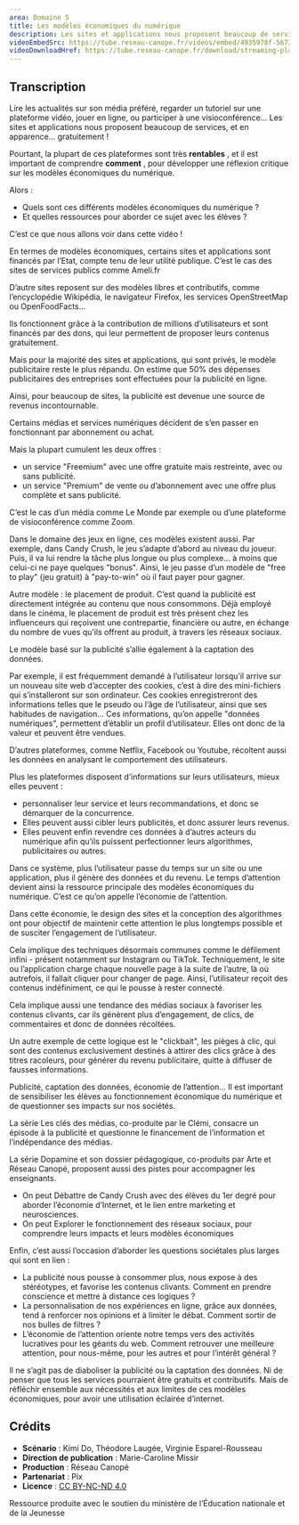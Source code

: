 ```yaml
---
area: Domaine 5
title: Les modèles économiques du numérique
description: Les sites et applications nous proposent beaucoup de services, et en apparence… gratuitement ! Pourtant, la plupart de ces plateformes sont très rentables et il est important de comprendre comment. Alors, quels sont ces différents modèles économiques du numérique ? Et quelles ressources pour aborder ce sujet avec les élèves ?
videoEmbedSrc: https://tube.reseau-canope.fr/videos/embed/4935978f-5673-4276-a540-9552f5719e2a
videoDownloadHref: https://tube.reseau-canope.fr/download/streaming-playlists/hls/videos/4935978f-5673-4276-a540-9552f5719e2a-1080-fragmented.mp4
---
```


## Transcription

Lire les actualités sur son média préféré, regarder un tutoriel sur une plateforme vidéo, jouer en ligne, ou participer à une visioconférence… Les sites et applications nous proposent beaucoup de services, et en apparence… gratuitement !

Pourtant, la plupart de ces plateformes sont très **rentables** , et il est important de comprendre **comment** , pour développer une réflexion critique sur les modèles économiques du numérique.

Alors :

- Quels sont ces différents modèles économiques du numérique ?
- Et quelles ressources pour aborder ce sujet avec les élèves ?

C’est ce que nous allons voir dans cette vidéo !

En termes de modèles économiques, certains sites et applications sont financés par l’Etat, compte tenu de leur utilité publique. C’est le cas des sites de services publics comme Ameli.fr

D’autre sites reposent sur des modèles libres et contributifs, comme l’encyclopédie Wikipédia, le navigateur Firefox, les services OpenStreetMap ou OpenFoodFacts…

Ils fonctionnent grâce à la contribution de millions d’utilisateurs et sont financés par des dons, qui leur permettent de proposer leurs contenus gratuitement.

Mais pour la majorité des sites et applications, qui sont privés, le modèle publicitaire reste le plus répandu. On estime que 50% des dépenses publicitaires des entreprises sont effectuées pour la publicité en ligne.

Ainsi, pour beaucoup de sites, la publicité est devenue une source de revenus incontournable.

Certains médias et services numériques décident de s’en passer en fonctionnant par abonnement ou achat.

Mais la plupart cumulent les deux offres :

- un service "Freemium" avec une offre gratuite mais restreinte, avec ou sans publicité.
- un service "Premium" de vente ou d’abonnement avec une offre plus complète et sans publicité.

C’est le cas d’un média comme Le Monde par exemple ou d’une plateforme de visioconférence comme Zoom.

Dans le domaine des jeux en ligne, ces modèles existent aussi. Par exemple, dans Candy Crush, le jeu s’adapte d’abord au niveau du joueur. Puis, il va lui rendre la tâche plus longue ou plus complexe… à moins que celui-ci ne paye quelques "bonus". Ainsi, le jeu passe d’un modèle de "free to play" (jeu gratuit) à "pay-to-win" où il faut payer pour gagner.

Autre modèle : le placement de produit. C’est quand la publicité est directement intégrée au contenu que nous consommons. Déjà employé dans le cinéma, le placement de produit est très présent chez les influenceurs qui reçoivent une contrepartie, financière ou autre, en échange du nombre de vues qu’ils offrent au produit, à travers les réseaux sociaux.

Le modèle basé sur la publicité s’allie également à la captation des données.

Par exemple, il est fréquemment demandé à l’utilisateur lorsqu’il arrive sur un nouveau site web d’accepter des cookies, c’est à dire des mini-fichiers qui s’installeront sur son ordinateur. Ces cookies enregistreront des informations telles que le pseudo ou l’âge de l’utilisateur, ainsi que ses habitudes de navigation… Ces informations, qu’on appelle "données numériques", permettent d’établir un profil d’utilisateur. Elles ont donc de la valeur et peuvent être vendues.

D’autres plateformes, comme Netflix, Facebook ou Youtube, récoltent aussi les données en analysant le comportement des utilisateurs.

Plus les plateformes disposent d’informations sur leurs utilisateurs, mieux elles peuvent :

- personnaliser leur service et leurs recommandations, et donc se démarquer de la concurrence.
- Elles peuvent aussi cibler leurs publicités, et donc assurer leurs revenus.
- Elles peuvent enfin revendre ces données à d’autres acteurs du numérique afin qu’ils puissent perfectionner leurs algorithmes, publicitaires ou autres.

Dans ce système, plus l’utilisateur passe du temps sur un site ou une application, plus il génère des données et du revenu. Le temps d’attention devient ainsi la ressource principale des modèles économiques du numérique. C’est ce qu’on appelle l’économie de l’attention.

Dans cette économie, le design des sites et la conception des algorithmes ont pour objectif de maintenir cette attention le plus longtemps possible et de susciter l’engagement de l’utilisateur.

Cela implique des techniques désormais communes comme le défilement infini - présent notamment sur Instagram ou TikTok. Techniquement, le site ou l’application charge chaque nouvelle page à la suite de l’autre, là où autrefois, il fallait cliquer pour changer de page. Ainsi, l’utilisateur reçoit des contenus indéfiniment, ce qui le pousse à rester connecté.

Cela implique aussi une tendance des médias sociaux à favoriser les contenus clivants, car ils génèrent plus d’engagement, de clics, de commentaires et donc de données récoltées.

Un autre exemple de cette logique est le "clickbait", les pièges à clic, qui sont des contenus exclusivement destinés à attirer des clics grâce à des titres racoleurs, pour générer du revenu publicitaire, quitte à diffuser de fausses informations.

Publicité, captation des données, économie de l’attention… Il est important de sensibiliser les élèves au fonctionnement économique du numérique et de questionner ses impacts sur nos sociétés.

La série Les clés des médias, co-produite par le Clémi, consacre un épisode à la publicité et questionne le financement de l’information et l’indépendance des médias.

La série Dopamine et son dossier pédagogique, co-produits par Arte et Réseau Canopé, proposent aussi des pistes pour accompagner les enseignants.

- On peut Débattre de Candy Crush avec des élèves du 1er degré pour aborder l’économie d’Internet, et le lien entre marketing et neurosciences.
- On peut Explorer le fonctionnement des réseaux sociaux, pour comprendre leurs impacts et leurs modèles économiques

Enfin, c’est aussi l’occasion d’aborder les questions sociétales plus larges qui sont en lien :

- La publicité nous pousse à consommer plus, nous expose à des stéréotypes, et favorise les contenus clivants. Comment en prendre conscience et mettre à distance ces logiques ?
- La personnalisation de nos expériences en ligne, grâce aux données, tend à renforcer nos opinions et à limiter le débat. Comment sortir de nos bulles de filtres ?
- L’économie de l’attention oriente notre temps vers des activités lucratives pour les géants du web. Comment retrouver une meilleure attention, pour nous-même, pour les autres et pour l’intérêt général ?

Il ne s’agit pas de diaboliser la publicité ou la captation des données. Ni de penser que tous les services pourraient être gratuits et contributifs. Mais de réfléchir ensemble aux nécessités et aux limites de ces modèles économiques, pour avoir une utilisation éclairée d’internet.

## Crédits

- **Scénario** : Kimi Do, Théodore Laugée, Virginie Esparel-Rousseau
- **Direction de publication** : Marie-Caroline Missir
- **Production** : Réseau Canopé
- **Partenariat** : Pix
- **Licence** : [CC BY-NC-ND 4.0](https://creativecommons.org/licenses/by-nc-nd/4.0/deed.fr)

Ressource produite avec le soutien du ministère de l’Éducation nationale et de la Jeunesse
